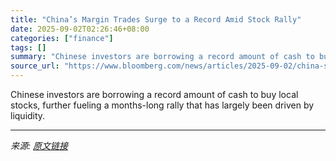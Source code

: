 ```yaml
---
title: "China’s Margin Trades Surge to a Record Amid Stock Rally"
date: 2025-09-02T02:26:46+08:00
categories: ["finance"]
tags: []
summary: "Chinese investors are borrowing a record amount of cash to buy local stocks, further fueling a months-long rally that has largely been driven by liquidity."
source_url: "https://www.bloomberg.com/news/articles/2025-09-02/china-s-margin-trades-surge-to-record-as-stock-rally-extends"
---
```


Chinese investors are borrowing a record amount of cash to buy local stocks, further fueling a months-long rally that has largely been driven by liquidity.

---

*来源: [原文链接](https://www.bloomberg.com/news/articles/2025-09-02/china-s-margin-trades-surge-to-record-as-stock-rally-extends)*
